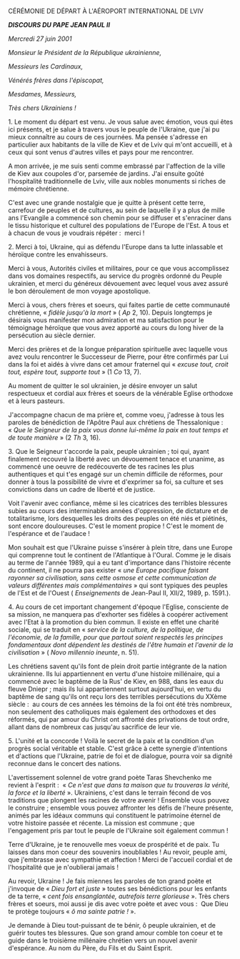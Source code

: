 CÉRÉMONIE DE DÉPART À L'AÉROPORT INTERNATIONAL DE LVIV

***DISCOURS DU PAPE JEAN PAUL II***

*Mercredi 27 juin 2001*

*Monsieur le Président de la République ukrainienne,*

*Messieurs les Cardinaux,*

*Vénérés frères dans l'épiscopat,*

*Mesdames, Messieurs,*

*Très chers Ukrainiens !*

1. Le moment du départ est venu. Je vous salue avec émotion, vous qui êtes ici présents, et je salue à travers vous le peuple de l'Ukraine, que j'ai pu mieux connaître au cours de ces journées. Ma pensée s'adresse en particulier aux habitants de la ville de Kiev et de Lviv qui m'ont accueilli, et à ceux qui sont venus d'autres villes et pays pour me rencontrer.

A mon arrivée, je me suis senti comme embrassé par l'affection de la ville de Kiev aux coupoles d'or, parsemée de jardins. J'ai ensuite goûté l'hospitalité traditionnelle de Lviv, ville aux nobles monuments si riches de mémoire chrétienne.

C'est avec une grande nostalgie que je quitte à présent cette terre, carrefour de peuples et de cultures, au sein de laquelle il y a plus de mille ans l'Evangile a commencé son chemin pour se diffuser et s'enraciner dans le tissu historique et culturel des populations de l'Europe de l'Est. A tous et à chacun de vous je voudrais répéter :  merci !

2. Merci à toi, Ukraine, qui as défendu l'Europe dans ta lutte inlassable et héroïque contre les envahisseurs.

Merci à vous, Autorités civiles et militaires, pour ce que vous accomplissez dans vos domaines respectifs, au service du progrès ordonné du Peuple ukrainien, et merci du généreux dévouement avec lequel vous avez assuré le bon déroulement de mon voyage apostolique.

Merci à vous, chers frères et soeurs, qui faites partie de cette communauté chrétienne, « *fidèle jusqu'à la mort* » ( *Ap* 2, 10). Depuis longtemps je désirais vous manifester mon admiration et ma satisfaction pour le témoignage héroïque que vous avez apporté au cours du long hiver de la persécution au siècle dernier.

Merci des prières et de la longue préparation spirituelle avec laquelle vous avez voulu rencontrer le Successeur de Pierre, pour être confirmés par Lui dans la foi et aidés à vivre dans cet amour fraternel qui « *excuse tout, croit tout, espère tout, supporte tout* » (1 *Co* 13, 7).

Au moment de quitter le sol ukrainien, je désire envoyer un salut respectueux et cordial aux frères et soeurs de la vénérable Eglise orthodoxe et à leurs pasteurs.

J'accompagne chacun de ma prière et, comme voeu, j'adresse à tous les paroles de bénédiction de l'Apôtre Paul aux chrétiens de Thessalonique :  « *Que le Seigneur de la paix vous donne lui-même la paix en tout temps et de toute manière* » (2 *Th* 3, 16).

3. Que le Seigneur t'accorde la paix, peuple ukrainien ; toi qui, ayant finalement recouvré la liberté avec un dévouement tenace et unanime, as commencé une oeuvre de redécouverte de tes racines les plus authentiques et qui t'es engagé sur un chemin difficile de réformes, pour donner à tous la possibilité de vivre et d'exprimer sa foi, sa culture et ses convictions dans un cadre de liberté et de justice.

Voit l'avenir avec confiance, même si les cicatrices des terribles blessures subies au cours des interminables années d'oppression, de dictature et de totalitarisme, lors desquelles les droits des peuples on été niés et piétinés, sont encore douloureuses. C'est le moment propice ! C'est le moment de l'espérance et de l'audace !

Mon souhait est que l'Ukraine puisse s'insérer à plein titre, dans une Europe qui comprenne tout le continent de l'Atlantique à l'Oural. Comme je le disais au terme de l'année 1989, qui a eu tant d'importance dans l'histoire récente du continent, il ne pourra pas exister « *une Europe pacifique faisant rayonner sa civilisation, sans cette osmose et cette communication de valeurs différentes mais complémentaires* » qui sont typiques des peuples de l'Est et de l'Ouest ( *Enseignements* de Jean-Paul II, XII/2, 1989, p. 1591.).

4. Au cours de cet important changement d'époque l'Eglise, consciente de sa mission, ne manquera pas d'exhorter ses fidèles à coopérer activement avec l'Etat à la promotion du bien commun. Il existe en effet une charité sociale, qui se traduit en « *service de la culture, de la politique, de l'économie, de la famille, pour que partout soient respectés les principes fondamentaux dont dépendent les destinés de l'être humain et l'avenir de la civilisation* » ( *Novo millennio ineunte*, n. 51).

Les chrétiens savent qu'ils font de plein droit partie intégrante de la nation ukrainienne. Ils lui appartiennent en vertu d'une histoire millénaire, qui a commencé avec le baptême de la Rus' de Kiev, en 988, dans les eaux du fleuve Dniepr ; mais ils lui appartiennent surtout aujourd'hui, en vertu du baptême de sang qu'ils ont reçu lors des terribles persécutions du XXème siècle :  au cours de ces années les témoins de la foi ont été très nombreux, non seulement des catholiques mais également des orthodoxes et des réformés, qui par amour du Christ ont affronté des privations de tout ordre, allant dans de nombreux cas jusqu'au sacrifice de leur vie.

5. L'unité et la concorde ! Voilà le secret de la paix et la condition d'un progrès social véritable et stable. C'est grâce à cette synergie d'intentions et d'actions que l'Ukraine, patrie de foi et de dialogue, pourra voir sa dignité reconnue dans le concert des nations.

L'avertissement solennel de votre grand poète Taras Shevchenko me revient à l'esprit :  « *Ce n'est que dans ta maison que tu trouveras la vérité, la force et la liberté* ». Ukrainiens, c'est dans le terrain fécond de vos traditions que plongent les racines de votre avenir ! Ensemble vous pouvez le construire ; ensemble vous pouvez affronter les défis de l'heure présente, animés par les idéaux communs qui constituent le patrimoine éternel de votre histoire passée et récente. La mission est commune ; que l'engagement pris par tout le peuple de l'Ukraine soit également commun !

Terre d'Ukraine, je te renouvelle mes voeux de prospérité et de paix. Tu laisses dans mon coeur des souvenirs inoubliables ! Au revoir, peuple ami, que j'embrasse avec sympathie et affection ! Merci de l'accueil cordial et de l'hospitalité que je n'oublierai jamais !

Au revoir, Ukraine ! Je fais miennes les paroles de ton grand poète et j'invoque de « *Dieu fort et juste* » toutes ses bénédictions pour les enfants de ta terre, « *cent fois ensanglantée, autrefois terre glorieuse* ». Très chers frères et soeurs, moi aussi je dis avec votre poète et avec vous :  Que Dieu te protège toujours « *ô ma sainte patrie !* ».

Je demande à Dieu tout-puissant de te bénir, ô peuple ukrainien, et de guérir toutes tes blessures. Que son grand amour comble ton coeur et te guide dans le troisième millénaire chrétien vers un nouvel avenir d'espérance. Au nom du Père, du Fils et du Saint Esprit.